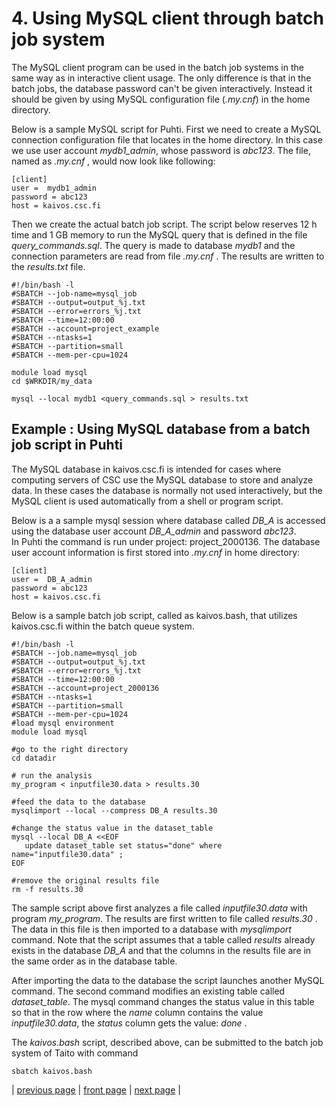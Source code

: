 # 4. Using MySQL client through batch job system

The MySQL client program can be used in the batch job systems in the same way as in interactive client usage. The only difference is that in the batch jobs, the database password can't be given interactively. Instead it should be given by using MySQL configuration file (_.my.cnf_) in the home directory.

Below is a sample MySQL script for Puhti. First we need to create a MySQL connection configuration file that locates in the home directory.  In this case we use user account _mydb1_admin_, whose password is _abc123_.  The file, named as _.my.cnf_ , would now look like following:
 
```text
[client]
user =  mydb1_admin
password = abc123
host = kaivos.csc.fi
```

Then we create the actual batch job script. The script below reserves 12 h time and 1 GB memory to run the MySQL query that is defined in the file _query_commands.sql_. The query is made to database _mydb1_ and the connection parameters are read from file _.my.cnf_ . The results are written to the _results.txt_ file.
```text
#!/bin/bash -l
#SBATCH --job-name=mysql_job
#SBATCH --output=output_%j.txt
#SBATCH --error=errors_%j.txt
#SBATCH --time=12:00:00
#SBATCH --account=project_example
#SBATCH --ntasks=1
#SBATCH --partition=small
#SBATCH --mem-per-cpu=1024

module load mysql
cd $WRKDIR/my_data

mysql --local mydb1 <query_commands.sql > results.txt
```
 
## Example : Using MySQL database from a batch job script in Puhti

The MySQL database in kaivos.csc.fi is intended for cases where computing servers of CSC use the MySQL database to store and analyze data. In these cases the database is normally not used interactively, but the MySQL client is used automatically from a shell or program script. 

Below is a a sample mysql session where database called _DB_A_ is accessed using the database user account _DB_A_admin_  and password _abc123_.  
In Puhti the command is run under project: project_2000136. The database user account information is first stored into _.my.cnf_ in home directory:

```text
[client]
user =  DB_A_admin
password = abc123
host = kaivos.csc.fi
```

Below is a sample batch job script, called as kaivos.bash,  that utilizes kaivos.csc.fi within the batch queue system.

```text
#!/bin/bash -l
#SBATCH --job.name=mysql_job
#SBATCH --output=output_%j.txt
#SBATCH --error=errors_%j.txt
#SBATCH --time=12:00:00
#SBATCH --account=project_2000136
#SBATCH --ntasks=1
#SBATCH --partition=small
#SBATCH --mem-per-cpu=1024
#load mysql environment
module load mysql

#go to the right directory
cd datadir

# run the analysis
my_program < inputfile30.data > results.30

#feed the data to the database
mysqlimport --local --compress DB_A results.30

#change the status value in the dataset_table
mysql --local DB_A <<EOF
   update dataset_table set status="done" where name="inputfile30.data" ;
EOF

#remove the original results file
rm -f results.30

```

The sample script above first analyzes a file called _inputfile30.data_ with program _my_program_. The results are first written to file called _results.30_ . The data in this file is then imported to a database with _mysqlimport_ command. Note that the script assumes that a table called _results_ already exists in the database _DB_A_ and that the columns in the results file are in the same order as in the database table.

After importing the data to the database the script launches another MySQL command. The second command modifies an existing table called _dataset_table_. The mysql command changes the status value in this table so that in the row where the _name_ column contains the value _inputfile30.data_, the _status_ column gets the value:  _done_ .

The _kaivos.bash_ script, described above, can be submitted to the batch job system of Taito with command
```text
sbatch kaivos.bash
```

| [previous page](kaivos_import.md) | [front page](kaivos.md) | [next page](kaivos_remote.md) |
